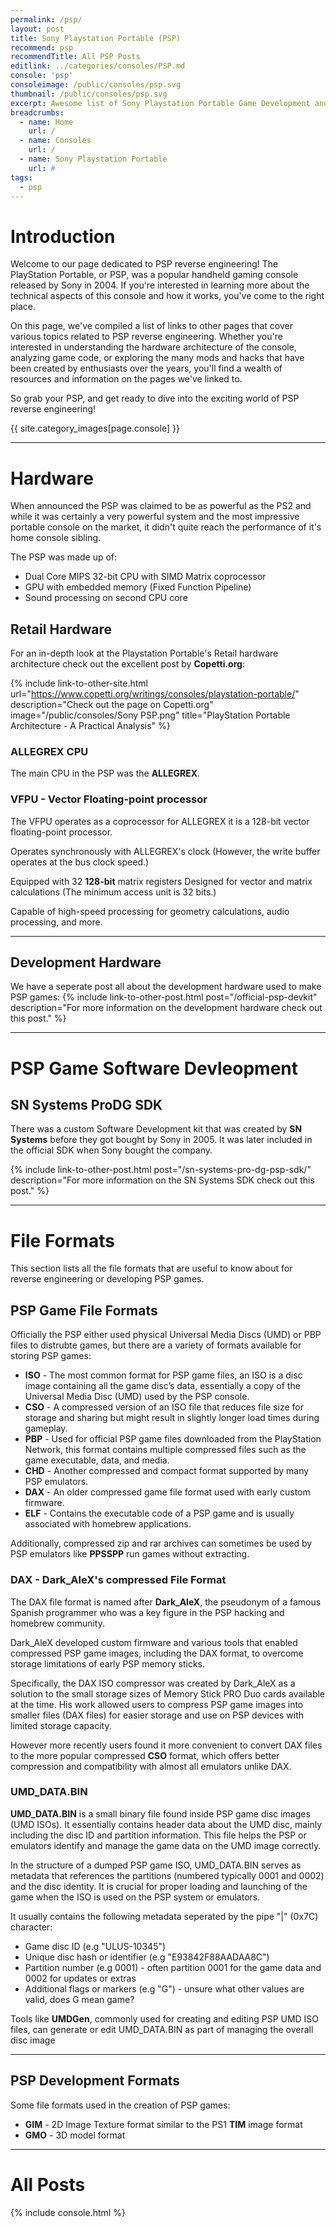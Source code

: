 ```yaml
---
permalink: /psp/
layout: post
title: Sony Playstation Portable (PSP)
recommend: psp
recommendTitle: All PSP Posts
editlink: ../categories/consoles/PSP.md
console: 'psp'
consoleimage: /public/consoles/psp.svg
thumbnail: /public/consoles/psp.svg
excerpt: Awesome list of Sony Playstation Portable Game Development and Reverse Engineering information
breadcrumbs:
  - name: Home
    url: /
  - name: Consoles
    url: /
  - name: Sony Playstation Portable
    url: #
tags:
  - psp
---
```

# Introduction
Welcome to our page dedicated to PSP reverse engineering! The PlayStation Portable, or PSP, was a popular handheld gaming console released by Sony in 2004. If you're interested in learning more about the technical aspects of this console and how it works, you've come to the right place. 

On this page, we've compiled a list of links to other pages that cover various topics related to PSP reverse engineering. Whether you're interested in understanding the hardware architecture of the console, analyzing game code, or exploring the many mods and hacks that have been created by enthusiasts over the years, you'll find a wealth of resources and information on the pages we've linked to. 

So grab your PSP, and get ready to dive into the exciting world of PSP reverse engineering!

{{ site.category_images[page.console] }}

---
# Hardware
When announced the PSP was claimed to be as powerful as the PS2 and while it was certainly a very powerful system and the most impressive portable console on the market, it didn't quite reach the performance of it's home console sibling.

The PSP was made up of:
* Dual Core MIPS 32-bit CPU with SIMD Matrix coprocessor
* GPU with embedded memory (Fixed Function Pipeline)
* Sound processing on second CPU core

## Retail Hardware
For an in-depth look at the Playstation Portable's Retail hardware architecture check out the excellent post by **Copetti.org**:

{% include link-to-other-site.html url="https://www.copetti.org/writings/consoles/playstation-portable/" description="Check out the page on Copetti.org" image="/public/consoles/Sony PSP.png" title="PlayStation Portable Architecture - A Practical Analysis"  %}

### ALLEGREX CPU
The main CPU in the PSP was the **ALLEGREX**.

### VFPU - Vector Floating-point processor
The VFPU operates as a coprocessor for ALLEGREX it is a 128-bit vector floating-point processor.

Operates synchronously with ALLEGREX's clock (However, the write buffer operates at the bus clock speed.)

Equipped with 32 **128-bit** matrix registers
Designed for vector and matrix calculations (The minimum access unit is 32 bits.)

Capable of high-speed processing for geometry calculations, audio processing, and more.

---
## Development Hardware
We have a seperate post all about the development hardware used to make PSP games:
{% include link-to-other-post.html post="/official-psp-devkit" description="For more information on the development hardware check out this post." %}


---
# PSP Game Software Devleopment

## SN Systems ProDG SDK
There was a custom Software Development kit that was created by **SN Systems** before they got bought by Sony in 2005. It was later included in the official SDK when Sony bought the company.

{% include link-to-other-post.html post="/sn-systems-pro-dg-psp-sdk/" description="For more information on the SN Systems SDK check out this post." %}

---
# File Formats
This section lists all the file formats that are useful to know about for reverse engineering or developing PSP games.

## PSP Game File Formats
Officially the PSP either used physical Universal Media Discs (UMD) or PBP files to distrubte games, but there are a variety of formats available for storing PSP games:
*	**ISO** - The most common format for PSP game files, an ISO is a disc image containing all the game disc’s data, essentially a copy of the Universal Media Disc (UMD) used by the PSP console.
*	**CSO** - A compressed version of an ISO file that reduces file size for storage and sharing but might result in slightly longer load times during gameplay.
*	**PBP** - Used for official PSP game files downloaded from the PlayStation Network, this format contains multiple compressed files such as the game executable, data, and media.
*	**CHD** - Another compressed and compact format supported by many PSP emulators.
*	**DAX** - An older compressed game file format used with early custom firmware.
*	**ELF** - Contains the executable code of a PSP game and is usually associated with homebrew applications.

Additionally, compressed zip and rar archives can sometimes be used by PSP emulators like **PPSSPP** run games without extracting.

### DAX - Dark_AleX's compressed File Format
The DAX file format is named after **Dark_AleX**, the pseudonym of a famous Spanish programmer who was a key figure in the PSP hacking and homebrew community. 

Dark_AleX developed custom firmware and various tools that enabled compressed PSP game images, including the DAX format, to overcome storage limitations of early PSP memory sticks.

Specifically, the DAX ISO compressor was created by Dark_AleX as a solution to the small storage sizes of Memory Stick PRO Duo cards available at the time. His work allowed users to compress PSP game images into smaller files (DAX files) for easier storage and use on PSP devices with limited storage capacity.

However more recently users found it more convenient to convert DAX files to the more popular compressed **CSO** format, which offers better compression and compatibility with almost all emulators unlike DAX.

### UMD_DATA.BIN
**UMD_DATA.BIN** is a small binary file found inside PSP game disc images (UMD ISOs). 
It essentially contains header data about the UMD disc, mainly including the disc ID and partition information. 
This file helps the PSP or emulators identify and manage the game data on the UMD image correctly.

In the structure of a dumped PSP game ISO, UMD_DATA.BIN serves as metadata that references the partitions (numbered typically 0001 and 0002) and the disc identity. It is crucial for proper loading and launching of the game when the ISO is used on the PSP system or emulators.

It usually contains the following metadata seperated by the pipe "|" (0x7C) character:
* Game disc ID (e.g "ULUS-10345")
* Unique disc hash or identifier (e.g "E93842F88AADAA8C")
* Partition number (e.g 0001) - often partition 0001 for the game data and 0002 for updates or extras
* Additional flags or markers (e.g "G") - unsure what other values are valid, does G mean game?

Tools like **UMDGen**, commonly used for creating and editing PSP UMD ISO files, can generate or edit UMD_DATA.BIN as part of managing the overall disc image

---
## PSP Development Formats
Some file formats used in the creation of PSP games:
* **GIM** - 2D Image Texture format similar to the PS1 **TIM** image format
* **GMO** - 3D model format

---
# All Posts

{% include console.html %}
